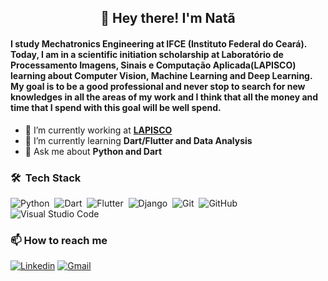 
<h2 align="center"> 👋 Hey there! I'm Natã </h2>

#### I study Mechatronics Engineering at IFCE (Instituto Federal do Ceará). Today, I am in a scientific initiation scholarship at Laboratório de Processamento Imagens, Sinais e Computação Aplicada(LAPISCO) learning about Computer Vision, Machine Learning and Deep Learning. My goal is to be a good professional and never stop to search for new knowledges in all the areas of my work and I think that all the money and time that I spend with this goal will be well spend.

- 🔭 I’m currently working at **[LAPISCO](https://lapisco.ifce.edu.br)**
- 🌱 I’m currently learning **Dart/Flutter and Data Analysis**
- 💬 Ask me about **Python and Dart**

### 🛠 &nbsp;Tech Stack

![Python](https://img.shields.io/badge/-Python-05122A?style=flat&logo=python)&nbsp;
![Dart](https://img.shields.io/badge/-Dart-05122A?style=flat&logo=dart&logoColor=33A6E8)&nbsp;
![Flutter](https://img.shields.io/badge/-Flutter-05122A?style=flat&logo=flutter&logoColor=33A6E8)&nbsp;
![Django](https://img.shields.io/badge/-Django-05122A?style=flat&logo=django)&nbsp;
![Git](https://img.shields.io/badge/-Git-05122A?style=flat&logo=git)&nbsp;
![GitHub](https://img.shields.io/badge/-GitHub-05122A?style=flat&logo=github)&nbsp;
![Visual Studio Code](https://img.shields.io/badge/-Visual%20Studio%20Code-05122A?style=flat&logo=visual-studio-code&logoColor=007ACC)&nbsp;



### :mailbox: How to reach me
[![Linkedin](https://img.shields.io/badge/linkedin-%230077B5.svg?&style=for-the-badge&logo=linkedin&logoColor=white)](https://www.linkedin.com/in/nat%C3%A3-mamede-8921a81a2/)
[![Gmail](https://img.shields.io/badge/Gmail-D14836?style=for-the-badge&logo=gmail&logoColor=white)](mailto:fabio.ximenes99@gmail.com)

